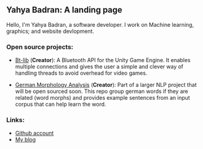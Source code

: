 ## Yahya Badran: A landing page

Hello, I'm Yahya Badran, a software developer. I work on Machine learning, graphics; and website devlopment.

### Open source projects:

- [Bt-lib](https://github.com/badranx/bt-lib) (**Creator**): A Bluetooth API for the Unity Game Engine. It enables multiple connections and  gives the user a simple and clever way of handling threads to avoid overhead for video games.

- [German Morphology Analysis](https://github.com/badranx/german-frequency) (**Creator**): Part of a larger NLP project that will be open sourced soon. This repo group german words if they are related (word morphs) and provides example sentences from an input corpus that can help learn the word.

### Links:

- [Github account](github.com/badranX)
- [My blog](tech-tweaking.blogspot.com)
